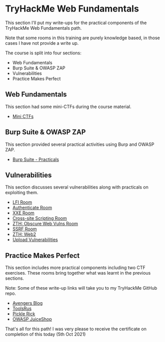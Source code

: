 # TryHackMe Web Fundamentals

This section I'll put my write-ups for the practical components of the TryHackMe Web Fundamentals path.

Note that some rooms in this training are purely knowledge based, in those cases I have not provide a write up.

The course is split into four sections:
- Web Fundamentals
- Burp Suite & OWASP ZAP
- Vulnerabilities
- Practice Makes Perfect

## Web Fundamentals

This section had some mini-CTFs during the course material.

- [Mini CTFs](MiniCTFs.md)

## Burp Suite & OWASP ZAP

This section provided several practical activities using Burp and OWASP ZAP.

- [Burp Suite - Practicals](Burp%20Suite%20Practicals.md)

## Vulnerabilities

This section discusses several vulnerabilities along with practicals on exploiting them.

- [LFI Room](LFI%20Room.md)
- [Authenticate Room](Authenticate%20Room.md)
- [XXE Room](XXE%20Room.md)
- [Cross-site Scripting Room](Cross-site%20Scripting%20Room.md)
- [ZTH: Obscure Web Vulns Room](ZTH%20Obscure%20Web%20Vulns.md)
- [SSRF Room](SSRF%20Room.md)
- [ZTH: Web2](ZTH_Web2.md)
- [Upload Vulnerabilities](Upload%20Vulnerabilities.md)

## Practice Makes Perfect
This section includes more practical components including two CTF exercises. These rooms bring together what was learnt in the previous sections.

Note: Some of these write-up links will take you to my TryHackMe GitHub repo.

- [Avengers Blog](Avengers%20Blog.md)
- [ToolsRus](ToolsRus.md)
- [Pickle Rick](https://github.com/robbie888/TryHackMe/blob/main/Pickle%20Rick%20Room.md)
- [OWASP JuiceShop](https://github.com/robbie888/OWASP_Top10/tree/master/JuiceShop) 

That's all for this path! I was very please to receive the certificate on completion of this today (5th Oct 2021)